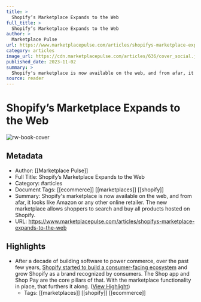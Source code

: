 ```yaml
---
title: >
  Shopify’s Marketplace Expands to the Web
full_title: >
  Shopify’s Marketplace Expands to the Web
author: >
  Marketplace Pulse
url: https://www.marketplacepulse.com/articles/shopifys-marketplace-expands-to-the-web
category: articles
image_url: https://cdn.marketplacepulse.com/articles/636/cover_social.jpg
published_date: 2023-11-02
summary: >
  Shopify's marketplace is now available on the web, and from afar, it looks like Amazon or any other online retailer. The new marketplace allows shoppers to search and buy all products hosted on Shopify.
source: reader
---
```

# Shopify’s Marketplace Expands to the Web

![rw-book-cover](https://cdn.marketplacepulse.com/articles/636/cover_social.jpg)

## Metadata
- Author: [[Marketplace Pulse]]
- Full Title: Shopify’s Marketplace Expands to the Web
- Category: #articles
- Document Tags: [[ecommerce]] [[marketplaces]] [[shopify]] 
- Summary: Shopify's marketplace is now available on the web, and from afar, it looks like Amazon or any other online retailer. The new marketplace allows shoppers to search and buy all products hosted on Shopify.
- URL: https://www.marketplacepulse.com/articles/shopifys-marketplace-expands-to-the-web

## Highlights
- After a decade of building software to power commerce, over the past few years, [Shopify started to build a consumer-facing ecosystem](https://www.marketplacepulse.com/articles/shopify-breaks-the-fourth-wall) and grow Shopify as a brand recognized by consumers. The Shop app and Shop Pay are the core pillars of that. With the marketplace functionality in place, that furthers it along. ([View Highlight](https://read.readwise.io/read/01heav9fd0f122x1j7cjcdj3q7))
    - Tags: [[marketplaces]] [[shopify]] [[ecommerce]] 



